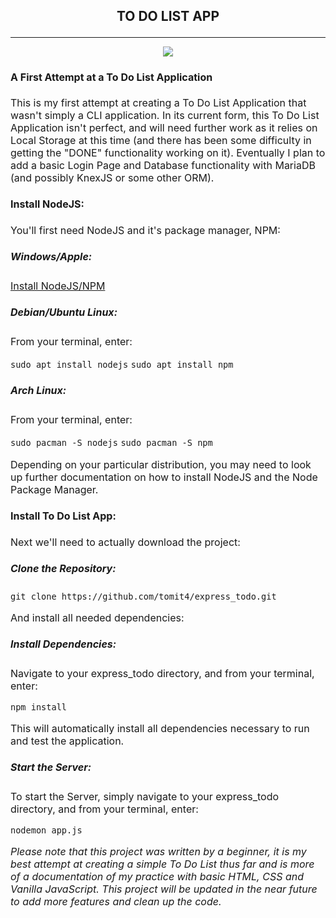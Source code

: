 ## <p style="text-align:center">TO DO LIST APP</p>

---
<center><image src="./do_thing_01.jpg"></center>

<font size = "3">

#### A First Attempt at a To Do List Application
This is my first attempt at creating a To Do List Application that wasn't simply a CLI application.  In its current form, this To Do List Application isn't perfect, and will need further work as it relies on Local Storage at this time (and there has been some difficulty in getting the "DONE" functionality working on it). Eventually I plan to add a basic Login Page and Database functionality with MariaDB (and possibly KnexJS or some other ORM).

#### Install NodeJS:
You'll first need NodeJS and it's package manager, NPM:

##### Windows/Apple:

[Install NodeJS/NPM](https://nodejs.org/en/download/)

##### Debian/Ubuntu Linux:

From your terminal, enter:

```sudo apt install nodejs```
```sudo apt install npm```

##### Arch Linux:

From your terminal, enter:

```sudo pacman -S nodejs```
```sudo pacman -S npm```

Depending on your particular distribution, you may need to look up further documentation on how to install NodeJS and the Node Package Manager.

#### Install To Do List App:

Next we'll need to actually download the project:

##### Clone the Repository:

```git clone https://github.com/tomit4/express_todo.git```

And install all needed dependencies:

##### Install Dependencies:

Navigate to your express_todo directory, and from your terminal, enter:

```npm install```

This will automatically install all dependencies necessary to run and test the application.

##### Start the Server:

To start the Server, simply navigate to your express_todo directory, and from your terminal, enter:

```nodemon app.js```

<font size="3">

*Please note that this project was written by a beginner, it is my best attempt at creating a simple To Do List thus far and is more of a documentation of my practice with basic HTML, CSS and Vanilla JavaScript.  This project will be updated in the near future to add more features and clean up the code.*